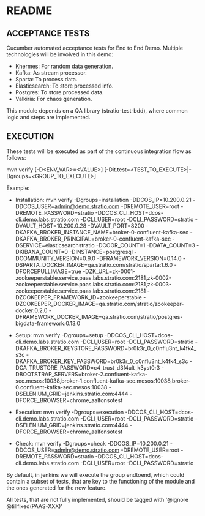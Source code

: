 # README

## ACCEPTANCE TESTS

Cucumber automated acceptance tests for End to End Demo.
Multiple technologies will be involved in this demo:

* Khermes: For random data generation.
* Kafka: As stream processor. 
* Sparta: To process data.
* Elasticsearch: To store processed info.
* Postgres: To store processed data.
* Valkiria: For chaos generation.

This module depends on a QA library (stratio-test-bdd), where common logic and steps are implemented.

## EXECUTION

These tests will be executed as part of the continuous integration flow as follows:

mvn verify [-D\<ENV_VAR>=\<VALUE>] [-Dit.test=\<TEST_TO_EXECUTE>|-Dgroups=\<GROUP_TO_EXECUTE>]

Example:

* Installation:
mvn verify -Dgroups=installation -DDCOS_IP=10.200.0.21 -DDCOS_USER=admin@demo.stratio.com -DREMOTE_USER=root -DREMOTE_PASSWORD=stratio -DDCOS_CLI_HOST=dcos-cli.demo.labs.stratio.com -DCLI_USER=root -DCLI_PASSWORD=stratio -DVAULT_HOST=10.200.0.28 -DVAULT_PORT=8200 -DKAFKA_BROKER_INSTANCE_NAME=broker-0-confluent-kafka-sec -DKAFKA_BROKER_PRINCIPAL=broker-0-confluent-kafka-sec -DSERVICE=elasticsearchstratio -DCOOR_COUNT=1 -DDATA_COUNT=3 -DKIBANA_COUNT=0 -DINSTANCE=postgresql -DCOMMUNITY_VERSION=0.9.0 -DFRAMEWORK_VERSION=0.14.0 -DSPARTA_DOCKER_IMAGE=qa.stratio.com/stratio/sparta:1.6.0 -DFORCEPULLIMAGE=true -DZK_URL=zk-0001-zookeeperstable.service.paas.labs.stratio.com:2181,zk-0002-zookeeperstable.service.paas.labs.stratio.com:2181,zk-0003-zookeeperstable.service.paas.labs.stratio.com:2181 -DZOOKEEPER_FRAMEWORK_ID=zookeeperstable -DZOOKEEPER_DOCKER_IMAGE=qa.stratio.com/stratio/zookeeper-docker:0.2.0 -DFRAMEWORK_DOCKER_IMAGE=qa.stratio.com/stratio/postgres-bigdata-framework:0.13.0

* Setup:
mvn verify -Dgroups=setup -DDCOS_CLI_HOST=dcos-cli.demo.labs.stratio.com -DCLI_USER=root -DCLI_PASSWORD=stratio -DKAFKA_BROKER_KEYSTORE_PASSWORD=br0k3r_0_c0nflu3nt_k4fk4_s3c -DKAFKA_BROKER_KEY_PASSWORD=br0k3r_0_c0nflu3nt_k4fk4_s3c -DCA_TRUSTORE_PASSWORD=c4_trust_d3f4ult_k3yst0r3 -DBOOTSTRAP_SERVERS=broker-2.confluent-kafka-sec.mesos:10038,broker-1.confluent-kafka-sec.mesos:10038,broker-0.confluent-kafka-sec.mesos:10038 -DSELENIUM_GRID=jenkins.stratio.com:4444 -DFORCE_BROWSER=chrome_aalfonsotest

* Execution:
mvn verify -Dgroups=execution -DDCOS_CLI_HOST=dcos-cli.demo.labs.stratio.com -DCLI_USER=root -DCLI_PASSWORD=stratio -DSELENIUM_GRID=jenkins.stratio.com:4444 -DFORCE_BROWSER=chrome_aalfonsotest

* Check:
mvn verify -Dgroups=check -DDCOS_IP=10.200.0.21 -DDCOS_USER=admin@demo.stratio.com -DREMOTE_USER=root -DREMOTE_PASSWORD=stratio -DDCOS_CLI_HOST=dcos-cli.demo.labs.stratio.com -DCLI_USER=root -DCLI_PASSWORD=stratio


By default, in jenkins we will execute the group endtoend, which could contain a subset of tests, that are key to the functioning of the module and the ones generated for the new feature.

All tests, that are not fully implemented, should be tagged with '@ignore @tillfixed(PAAS-XXX)'
